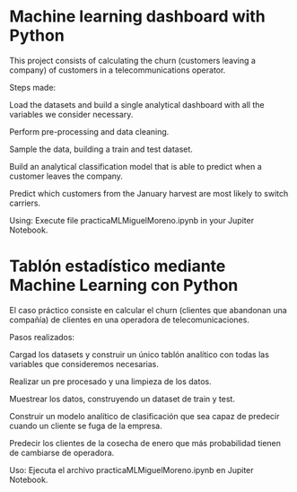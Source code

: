 # Machine learning dashboard with Python

This project consists of calculating the churn (customers leaving a company) of customers in a telecommunications operator.

Steps made:

Load the datasets and build a single analytical dashboard with all the variables we consider necessary.

Perform pre-processing and data cleaning.

Sample the data, building a train and test dataset.

Build an analytical classification model that is able to predict when a customer leaves the company.

Predict which customers from the January harvest are most likely to switch carriers.

Using: Execute file practicaMLMiguelMoreno.ipynb in your Jupiter Notebook.

# Tablón estadístico mediante Machine Learning con Python

El caso práctico consiste en calcular el churn (clientes que abandonan una compañía) de clientes en una operadora de telecomunicaciones.

Pasos realizados:

Cargad los datasets y construir un único tablón analítico con todas las variables que consideremos necesarias.

Realizar un pre procesado y una limpieza de los datos.

Muestrear los datos, construyendo un dataset de train y test.

Construir un modelo analítico de clasificación que sea capaz de predecir cuando un cliente se fuga de la empresa.

Predecir los clientes de la cosecha de enero que más probabilidad tienen de cambiarse de operadora.

Uso: Ejecuta el archivo practicaMLMiguelMoreno.ipynb en Jupiter Notebook.